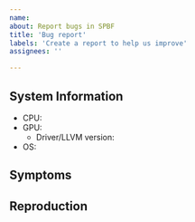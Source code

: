 ```yaml
---
name: 
about: Report bugs in SPBF
title: 'Bug report'
labels: 'Create a report to help us improve'
assignees: ''

---
```


## System Information
- CPU: <!-- e.g. Intel i7 7700 or AMD Ryzen 1700 -->
- GPU: <!-- e.g. RX 580 or GTX 970 -->
   - Driver/LLVM version: <!-- e.g. Mesa 18.2/7.0.0 or nvidia 396.54 -->
- OS:  <!-- e.g. Ubuntu 18.04 or Windows 10 -->

<!-- You might want to add the log file, you will find that inside the game
     folder under SPBF/Saved/Logs. Just drag and drop the file here: -->


## Symptoms <!-- What's the problem? -->


## Reproduction <!-- If possible try to explain how to reproduce the issue -->


<!-- If you have screenshots which show the bug,
     you can drag and drop them here -->
